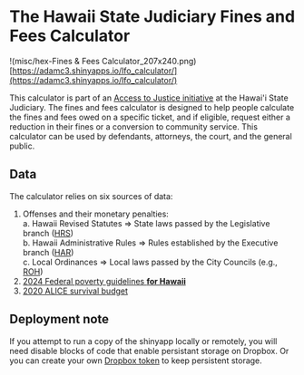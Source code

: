 # The Hawaii State Judiciary Fines and Fees Calculator 

!(misc/hex-Fines & Fees Calculator_207x240.png)
[https://adamc3.shinyapps.io/lfo_calculator/](https://adamc3.shinyapps.io/lfo_calculator/)

This calculator is part of an [Access to Justice initiative](https://www.courts.state.hi.us/services/access_to_justice_initiative_main_page) at the Hawai'i State Judiciary. The fines and fees calculator is designed to help people calculate the fines and fees owed on a specific ticket, and if eligible, request either a reduction in their fines or a conversion to community service. This calculator can be used by defendants, attorneys, the court, and the general public.

 ## Data

The calculator relies on six sources of data: 

1. Offenses and their monetary penalties:  
      a. Hawaii Revised Statutes => State laws passed by the Legislative branch ([HRS](https://www.capitol.hawaii.gov/hrsall/))  
      b. Hawaii Administrative Rules => Rules established by the Executive branch ([HAR](https://ltgov.hawaii.gov/the-office/administrative-rules/))  
      c. Local Ordinances => Local laws passed by the City Councils (e.g., [ROH](https://www8.honolulu.gov/ocs/revised-ordinances-of-honolulu/))  
2. [2024 Federal poverty guidelines **for Hawaii**](https://aspe.hhs.gov/topics/poverty-economic-mobility/poverty-guidelines)
3. [2020 ALICE survival budget](https://www.unitedforalice.org/household-budgets/hawaii)

## Deployment note

If you attempt to run a copy of the shinyapp locally or remotely, you will need disable blocks of code that enable persistant storage on Dropbox. Or you can create your own [Dropbox token](https://github.com/karthik/rdrop2) to keep persistent storage.
